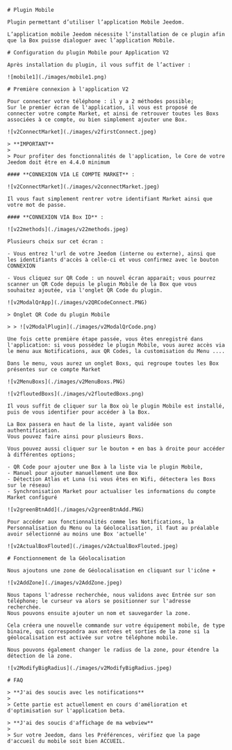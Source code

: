     # Plugin Mobile

    Plugin permettant d’utiliser l’application Mobile Jeedom.

    L’application mobile Jeedom nécessite l’installation de ce plugin afin que la Box puisse dialoguer avec l’application Mobile.

    # Configuration du plugin Mobile pour Application V2

    Après installation du plugin, il vous suffit de l’activer :

    ![mobile1](./images/mobile1.png)

    # Première connexion à l'application V2

    Pour connecter votre téléphone : il y a 2 méthodes possible;
    Sur le premier écran de l'application, il vous est proposé de connecter votre compte Market, et ainsi de retrouver toutes les Boxs associées à ce compte, ou bien simplement ajouter une Box.

    ![v2ConnectMarket](./images/v2firstConnect.jpeg)

    > **IMPORTANT**
    >
    > Pour profiter des fonctionnalités de l'application, le Core de votre Jeedom doit être en 4.4.0 minimum

    #### **CONNEXION VIA LE COMPTE MARKET** :

    ![v2ConnectMarket](./images/v2connectMarket.jpeg)

    Il vous faut simplement rentrer votre identifiant Market ainsi que votre mot de passe.

    #### **CONNEXION VIA Box ID** :

    ![v22methods](./images/v22methods.jpeg)

    Plusieurs choix sur cet écran :

    - Vous entrez l'url de votre Jeedom (interne ou externe), ainsi que les identifiants d'accès à celle-ci et vous confirmez avec le bouton CONNEXION

    - Vous cliquez sur QR Code : un nouvel écran apparait; vous pourrez scanner un QR Code depuis le plugin Mobile de la Box que vous souhaitez ajoutée, via l'onglet QR Code du plugin.

    ![v2ModalQrApp](./images/v2QRCodeConnect.PNG)

    > Onglet QR Code du plugin Mobile

    > > ![v2ModalPlugin](./images/v2ModalQrCode.png)

    Une fois cette première étape passée, vous êtes enregistré dans l'application: si vous possédez le plugin Mobile, vous aurez accès via le menu aux Notifications, aux QR Codes, la customisation du Menu ....

    Dans le menu, vous aurez un onglet Boxs, qui regroupe toutes les Box présentes sur ce compte Market

    ![v2MenuBoxs](./images/v2MenuBoxs.PNG)

    ![v2floutedBoxs](./images/v2floutedBoxs.png)

    Il vous suffit de cliquer sur la Box où le plugin Mobile est installé, puis de vous identifier pour accéder à la Box.

    La Box passera en haut de la liste, ayant validée son authentification.
    Vous pouvez faire ainsi pour plusieurs Boxs.

    Vous pouvez aussi cliquer sur le bouton + en bas à droite pour accéder à différentes options;

    - QR Code pour ajouter une Box à la liste via le plugin Mobile,
    - Manuel pour ajouter manuellement une Box
    - Détection Atlas et Luna (si vous êtes en Wifi, détectera les Boxs sur le réseau)
    - Synchronisation Market pour actualiser les informations du compte Market configuré

    ![v2greenBtnAdd](./images/v2greenBtnAdd.PNG)

    Pour accéder aux fonctionnalités comme les Notifications, la Personnalisation du Menu ou la Géolocalisation, il faut au préalable avoir sélectionné au moins une Box 'actuelle'

    ![v2ActualBoxFlouted](./images/v2ActualBoxFlouted.jpeg)

    # Fonctionnement de la Géolocalisation

    Nous ajoutons une zone de Géolocalisation en cliquant sur l'icône +

    ![v2AddZone](./images/v2AddZone.jpeg)

    Nous tapons l'adresse recherchée, nous validons avec Entrée sur son téléphone; le curseur va alors se positionner sur l'adresse recherchée.
    Nous pouvons ensuite ajouter un nom et sauvegarder la zone.

    Cela créera une nouvelle commande sur votre équipement mobile, de type binaire, qui correspondra aux entrées et sorties de la zone si la géolocalisation est activée sur votre téléphone mobile.

    Nous pouvons également changer le radius de la zone, pour étendre la détection de la zone.

    ![v2ModifyBigRadius](./images/v2ModifyBigRadius.jpeg)

    # FAQ

    > **J'ai des soucis avec les notifications**
    >
    > Cette partie est actuellement en cours d'amélioration et d'optimisation sur l'application beta.

    > **J'ai des soucis d'affichage de ma webview**
    >
    > Sur votre Jeedom, dans les Préférences, vérifiez que la page d'accueil du mobile soit bien ACCUEIL.
